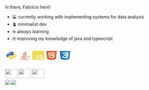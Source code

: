 hi there, Fabrício here!

- 💻 currently working with implementing systems for data analysis
- 🪴 minimalist dev
- ☕️ always learning
- 🤓 improving my knowledge of java and typescript

<div style="display: inline_block"><br>
  <img align="center" alt="fabri-Python" height="30" width="40" src="https://raw.githubusercontent.com/devicons/devicon/master/icons/python/python-original.svg">
  <img align="center" alt="fabri-java" height="30" width="40" src="https://raw.githubusercontent.com/devicons/devicon/master/icons/java/java-plain.svg">
  <img align="center" alt="fabri-Js" height="30" width="40" src="https://raw.githubusercontent.com/devicons/devicon/master/icons/javascript/javascript-plain.svg">
  <img align="center" alt="fabri-HTML" height="30" width="40" src="https://raw.githubusercontent.com/devicons/devicon/master/icons/html5/html5-original.svg">
  <img align="center" alt="fabri-CSS" height="30" width="40" src="https://raw.githubusercontent.com/devicons/devicon/master/icons/css3/css3-original.svg">
</div>
  
  ##
 
<div> 
  <a href="https://instagram.com/fabriciomgleal" target="_blank"><img height="30" width="40" src="https://www.svgrepo.com/show/452229/instagram-1.svg" target="_blank"></a>
  <a href = "mailto:fabricio.mg.leal@outlook.com"><img height="30" width="40" src="https://www.svgrepo.com/show/452067/ms-outlook.svg" target="_blank"></a>
  <a href="https://www.linkedin.com/in/fabriciomgleal/" target="_blank"><img height="30" width="40" src="https://www.svgrepo.com/show/475661/linkedin-color.svg" target="_blank"></a> 
</div>

<a href="https://github-readme-stats.vercel.app/api?username=fabriciomleal&show_icons=true&theme=aura">
  <img height=130 align="center" src="https://github-readme-stats.vercel.app/api?username=fabriciomleal&show_icons=true&theme=aura" />
</a>
<a href="https://github-readme-stats.vercel.app/api/top-langs/?username=fabriciomleal&layout=compact&hide=css&theme=aura">
  <img height=130 align="center" src="https://github-readme-stats.vercel.app/api/top-langs/?username=fabriciomleal&layout=compact&hide=css&theme=aura" />
</a>
